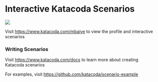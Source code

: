 # Interactive Katacoda Scenarios

[![](http://shields.katacoda.com/katacoda/mbaiye/count.svg)](https://www.katacoda.com/mbaiye "Get your profile on Katacoda.com")

Visit https://www.katacoda.com/mbaiye to view the profile and interactive scenarios

### Writing Scenarios
Visit https://www.katacoda.com/docs to learn more about creating Katacoda scenarios

For examples, visit https://github.com/katacoda/scenario-example
